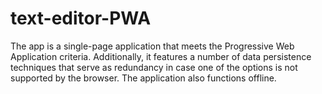 # text-editor-PWA
The app is a single-page application that meets the Progressive Web Application criteria. Additionally, it features a number of data persistence techniques that serve as redundancy in case one of the options is not supported by the browser. The application also functions offline.
